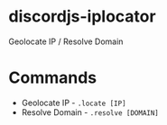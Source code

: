 # discordjs-iplocator
Geolocate IP / Resolve Domain

# Commands
- Geolocate IP - `.locate [IP]`
- Resolve Domain - `.resolve [DOMAIN]`

